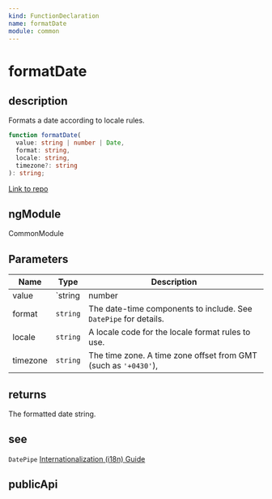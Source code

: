 ```yaml
---
kind: FunctionDeclaration
name: formatDate
module: common
---
```


# formatDate

## description

Formats a date according to locale rules.

```ts
function formatDate(
  value: string | number | Date,
  format: string,
  locale: string,
  timezone?: string
): string;
```

[Link to repo](https://github.com/timdeschryver/angular/blob/master/packages/common/src/i18n/format_date.ts#L64-L102)

## ngModule

CommonModule

## Parameters

| Name     | Type     | Description                                                      |
| -------- | -------- | ---------------------------------------------------------------- |
| value    | `string  | number                                                           | Date` | The date to format, as a Date, or a number (milliseconds since UTC epoch) |
| format   | `string` | The date-time components to include. See `DatePipe` for details. |
| locale   | `string` | A locale code for the locale format rules to use.                |
| timezone | `string` | The time zone. A time zone offset from GMT (such as `'+0430'`),  |

## returns

The formatted date string.

## see

`DatePipe`
[Internationalization (i18n) Guide](https://angular.io/guide/i18n)

## publicApi
